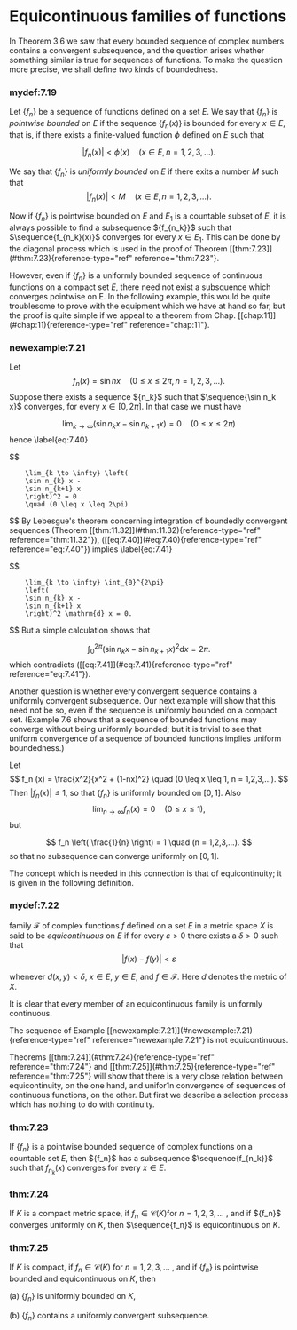 # Equicontinuous families of functions

In Theorem 3.6 we saw that every bounded sequence of complex numbers
contains a convergent subsequence, and the question arises whether
something similar is true for sequences of functions. To make the
question more precise, we shall define two kinds of boundedness.


### mydef:7.19 
 Let $\{f_n\}$ be a sequence of
functions defined on a set $E$. We say that $\{f_n\}$ is
*pointwise bounded* on $E$ if the sequence $\{f_n(x)\}$ is
bounded for every $x \in E$, that is, if there exists a finite-valued
function $\phi$ defined on $E$ such that

$$
\left| f_n(x) \right| < \phi(x)
        \quad (x \in E, n = 1,2,3,...).
$$


We say that $\{f_n\}$ is *uniformly bounded* on $E$ if there
exits a number $M$ such that 
$$
\left| f_n(x) \right| < M
        \quad (x \in E, n = 1,2,3,...).
$$



Now if $\{f_n\}$ is pointwise bounded on $E$ and $E_1$ is a
countable subset of $E$, it is always possible to find a subsequence
$\{f_{n_k}}$ such that $\sequence{f_{n_k}(x)\}$ converges for
every $x \in E_1$. This can be done by the diagonal process which is
used in the proof of Theorem
\[\[thm:7.23\]](#thm:7.23){reference-type="ref" reference="thm:7.23"}.

However, even if $\{f_n\}$ is a uniformly bounded sequence of
continuous functions on a compact set $E$, there need not exist a
subsquence which converges pointwise on E. In the following example,
this would be quite troublesome to prove with the equipment which we
have at hand so far, but the proof is quite simple if we appeal to a
theorem from Chap. \[\[chap:11\]](#chap:11){reference-type="ref"
reference="chap:11"}.


### newexample:7.21 
 Let 
$$
f_n (x) = \sin n x
        \quad (0 \leq x \leq 2\pi, n = 1,2,3,...).
$$
 Suppose there
exists a sequence $\{n_k}$ such that $\sequence{\sin n_k x\}$
converges, for every $x \in [0, 2\pi]$. In that case we must have

$$
\lim_{k \to \infty} \left(
        \sin n_{k} x -
        \sin n_{k+1} x
        \right) = 0
        \quad (0 \leq x \leq 2\pi)
$$
 hence 
\label{eq:7.40}

$$

        \lim_{k \to \infty} \left(
        \sin n_{k} x -
        \sin n_{k+1} x
        \right)^2 = 0
        \quad (0 \leq x \leq 2\pi)
$$
 By Lebesgue's theorem concerning
integration of boundedly convergent sequences (Theorem
\[\[thm:11.32\]](#thm:11.32){reference-type="ref"
reference="thm:11.32"}), (\[\[eq:7.40\]](#eq:7.40){reference-type="ref"
reference="eq:7.40"}) implies 
\label{eq:7.41}

$$

        \lim_{k \to \infty} \int_{0}^{2\pi}
        \left(
        \sin n_{k} x -
        \sin n_{k+1} x
        \right)^2 \mathrm{d} x = 0.
$$
 But a simple calculation shows that

$$
\int_{0}^{2\pi}
        \left(
        \sin n_{k} x -
        \sin n_{k+1} x
        \right)^2 \mathrm{d} x = 2\pi.
$$
 which contradicts
(\[\[eq:7.41\]](#eq:7.41){reference-type="ref" reference="eq:7.41"}).


Another question is whether every convergent sequence contains a
uniformly convergent subsequence. Our next example will show that this
need not be so, even if the sequence is uniformly bounded on a compact
set. (Example 7.6 shows that a sequence of bounded functions may
converge without being uniformly bounded; but it is trivial to see that
uniform convergence of a sequence of bounded functions implies uniform
boundedness.)


Let 
$$
f_n (x) = \frac{x^2}{x^2 + (1-nx)^2}
        \quad (0 \leq x \leq 1, n = 1,2,3,...).
$$
 Then
$\left| f_n (x) \right| \leq 1$, so that $\{f_n\}$ is uniformly
bounded on $[0, 1]$. Also 
$$
\lim_{n \to \infty} f_n (x) = 0
        \quad (0 \leq x \leq 1),
$$
 but

$$
f_n \left( \frac{1}{n} \right) = 1
        \quad (n = 1,2,3,...).
$$
 so that no subsequence can converge
uniformly on $[0, 1]$.


The concept which is needed in this connection is that of
equicontinuity; it is given in the following definition.


### mydef:7.22 
 family $\mathscr{F}$ of complex
functions $f$ defined on a set $E$ in a metric space $X$ is said to be
*equicontinuous* on $E$ if for every $\varepsilon > 0$ there exists a
$\delta > 0$ such that 
$$
\left| f(x) - f(y) \right| < \varepsilon
$$

whenever $d(x, y) < \delta$, $x \in E$, $y \in E$, and
$f \in \mathscr{F}$. Here $d$ denotes the metric of $X$.

It is clear that every member of an equicontinuous family is uniformly
continuous.


The sequence of Example
\[\[newexample:7.21\]](#newexample:7.21){reference-type="ref"
reference="newexample:7.21"} is not equicontinuous.

Theorems \[\[thm:7.24\]](#thm:7.24){reference-type="ref"
reference="thm:7.24"} and \[\[thm:7.25\]](#thm:7.25){reference-type="ref"
reference="thm:7.25"} will show that there is a very close relation
between equicontinuity, on the one hand, and unifor1n convergence of
sequences of continuous functions, on the other. But first we describe a
selection process which has nothing to do with continuity.


### thm:7.23 
 If $\{f_n\}$ is a pointwise
bounded sequence of complex functions on a countable set $E$, then
$\{f_n}$ has a subsequence $\sequence{f_{n_k}\}$ such that
${f_{n_k}(x)}$ converges for every $x \in E$.



### thm:7.24 
 If $K$ is a compact metric space, if
$f_n \in  \mathscr{C}(K)$for $n = 1, 2, 3, ...$ , and if
$\{f_n}$ converges uniformly on $K$, then $\sequence{f_n\}$ is
equicontinuous on $K$.



### thm:7.25 
 If $K$ is compact, if
$f_n \in \mathscr{C}(K)$ for $n = 1, 2, 3, ...$ , and if
$\{f_n\}$ is pointwise bounded and equicontinuous on $K$, then

(a) $\{f_n\}$ is uniformly bounded on $K$,

(b) $\{f_n\}$ contains a uniformly convergent subsequence.


